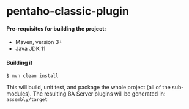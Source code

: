 # pentaho-classic-plugin #

#### Pre-requisites for building the project:
* Maven, version 3+
* Java JDK 11

#### Building it

```
$ mvn clean install
```

This will build, unit test, and package the whole project (all of the sub-modules). The resulting BA Server plugins will be generated in: ```assembly/target```
